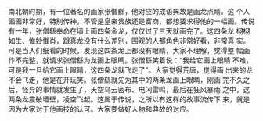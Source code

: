 南北朝时期，有一位著名的画家张僧繇，他对应的成语典故是画龙点睛。这 个人画画非常好，特别传神，不管是皇亲贵族还是富商，都想要求得他的一幅画。传说有一年，张僧繇奉命在墙上画四条金龙，仅仅过了三天就画完了。这四条龙 栩栩如生、惟妙惟肖，跟真龙没有什么差别，围观的人都角色非常好看，非常真 实。可是当人们细看的时候，发现这四条龙上都没有眼睛，大家不理解，觉得整 幅画作不完整，就请求张僧繇为龙画上眼睛。张僧繇笑着说：“我给它画上眼睛 不难，可是我一旦给它画上眼睛，这四条龙就飞走了”。大家觉得荒唐，觉得画 出来的龙不会飞走，他是在开玩笑。张僧繇就先为其中的两条龙画上眼睛，刚画 完不久之后，怪异的事情就发生了，天空乌云密布、电闪雷鸣，最后在狂风暴雨 之中，这两条龙震破墙壁，凌空飞起。这属于传说，之所以有这样的故事流传下 来，就是因为大家对于他画技的认可。大家要做好人物和典故的对应。